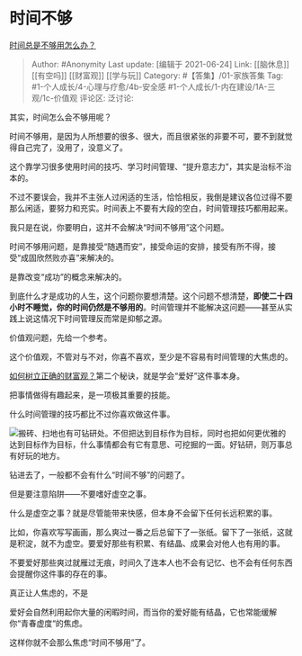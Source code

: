 # 时间不够
[时间总是不够用怎么办？](https://www.zhihu.com/question/430513997/answer/1591066367)

> Author: #Anonymity
> Last update: [编辑于 2021-06-24]
> Link: [[脑休息]] [[有空吗]] [[财富观]] [[学与玩]]
> Category: #【答集】/01-家族答集
> Tag: #1-个人成长/4-心理与疗愈/4b-安全感 #1-个人成长/1-内在建设/1A-三观/1c-价值观
> 评论区:
> 泛讨论:

其实，时间怎么会不够用呢？

时间不够用，是因为人所想要的很多、很大，而且很紧张的非要不可，要不到就觉得自己完了，没用了，没意义了。

这个靠学习很多使用时间的技巧、学习时间管理、“提升意志力”，其实是治标不治本的。

不过不要误会，我并不主张人过闲适的生活，恰恰相反，我倒是建议各位过得不要那么闲适，要努力和充实。时间表上不要有大段的空白，时间管理技巧都用起来。

我只是在说，你要明白，这并不会解决“时间不够用”这个问题。

时间不够用问题，是靠接受“随遇而安”，接受命运的安排，接受有所不得，接受“成固欣然败亦喜”来解决的。

是靠改变“成功”的概念来解决的。

到底什么才是成功的人生，这个问题你要想清楚。这个问题不想清楚，**即使二十四小时不睡觉，你的时间仍然是不够用的**。时间管理并不能解决这问题——甚至从实践上说这情况下时间管理反而常是抑郁之源。

价值观问题，先给一个参考。

这个价值观，不管对与不对，你喜不喜欢，至少是不容易有时间管理的大焦虑的。

[如何树立正确的财富观？](https://www.zhihu.com/question/314627020/answer/1193533378)第二个秘诀，就是学会“爱好”这件事本身。

把事情做得有趣起来，是一项极其重要的技能。

什么时间管理的技巧都比不过你喜欢做这件事。

![](https://pic1.zhimg.com/50/v2-f1ce6a1371613e7695becedf2abf8f14_hd.jpg?source=1940ef5c)搬砖、扫地也有可钻研处。不但把达到目标作为目标，同时也把如何更优雅的达到目标作为目标，什么事情都会有它有意思、可挖掘的一面。好钻研，则万事总有好玩的地方。

钻进去了，一般都不会有什么“时间不够”的问题了。

但是要注意陷阱——不要嗜好虚空之事。

什么是虚空之事？就是尽管能带来快感，但本身不会留下任何长远积累的事。

比如，你喜欢写写画画，那么爽过一番之后总留下了一张纸。留下了一张纸，这就是积淀，就不为虚空。要爱好那些有积累、有结晶、成果会对他人也有用的事。

不要爱好那些爽过就雁过无痕，时间久了连本人也不会有记忆、也不会有任何东西会提醒你这件事的存在的事。

真正让人焦虑的，不是

爱好会自然利用起你大量的闲暇时间，而当你的爱好能有结晶，它也常能缓解你“青春虚度“的焦虑。

这样你就不会那么焦虑“时间不够用”了。
